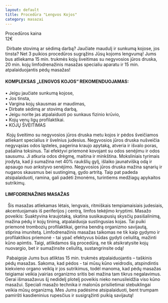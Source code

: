 ```yaml
---
layout: default
title: Procedūra "Lengvos Kojos"
category: masazai
---
```


<p><div class="name-tag">Procedūros kaina</div><div class="price-tag">12€</div></p>
<p>&nbsp;Dirbate stovimą ar sėdimą darbą? Jaučiate maudulį ir sunkumą kojose, jos tinsta? Net 3 puikios procedūros sugrąžins Jūsų kojoms lengvumą! Jums bus atliekama 15 min. trukmės kojų šveitimas su negyvosios jūros druska, 20 min. kojų limfodrenažinis masažas specialiu aparatu ir 15 min. atpalaiduojantis pėdų masažas!</p>
<h4>KOMPLEKSAS „LENGVOS KOJOS“ REKOMENDUOJAMAS:<h4></h4>
• Jeigu jaučiate sunkumą kojose,
<br>• Jos tinsta,
<br>• Vargina kojų skausmas ar maudimas,
<br>• Dirbate sėdimą ar stovimą darbą,
<br>• Jeigu norite jas atpalaiduoti po sunkaus fizinio krūvio,
<br>• Kojų venų ligų profilaktikai.
<br>• KOJŲ ŠVEITIMAS
<p>&nbsp;Kojų šveitimo su negyvosios jūros druska metu kojos ir pėdos šveičiamos atliekant specialius ir švelnius judesius. Negyvosios jūros druska nušveičia negyvąsias odos ląsteles, pagerina kraujo apytaką, atveria ir išvalo poras, pašalina toksinus. Tai efektyvi priemonė kovojant su odos senėjimu ir odos sausumu. Ji atkuria odos drėgmę, maitina ir minkština. Moksliniais tyrimais įrodyta, kad ji sumažina net 40% raukšlių gylį, išlaiko jaunatvišką odą ir apsaugo nuo ankstyvo senėjimo. Negyvosios jūros druska mažina sąnarių ir nugaros skausmus bei sustingimą, gydo artritą. Taip pat padeda atsipalaiduoti, ramina, gali padėti žmonėms, turintiems medžiagų apykaitos sutrikimų.</p>


<p><h4>LIMFODRENAŽINIS MASAŽAS</h4></p>
<p> &nbsp; Šis masažas atliekamas lėtais, lengvais, ritmiškais tempiamaisiais judesiais, akcentuojamais iš periferijos į centrą, limfos tekėjimo kryptimi. Masažo poveikis: Suaktyvina kraujotaką, skatina susikaupusių skysčių pasišalinimą, mažina pėdų ir kojų tinimą, atpalaiduoja sustingusias kojas. Tai puiki priemonė trombozių profilaktikai, gerina bendrą organizmo savijautą, stiprina imunitetą. Limfodrenažinis masažas taikomas ne tik kaip gydymo ir profilaktikos priemonė - tai ypač efektyvus būdas gydyti celiulitą, mažinti kūno apimtis. Taigi, atlikdamos šią procedūrą, ne tik atsikratysite kojų nuovargio, bet ir sumažinsite celiulitą, sustangrinsite odą!</p>
<p>&nbsp;Pabaigoje Jums bus atliktas 15 min. trukmės atpalaiduojantis – taškinis pėdų masažas. Sakoma, kad pėdos - tai mūsų kūno veidrodis, atspindintis kiekvieno organo veiklą ir jos sutrikimus, todėl manoma, kad pėdų masažas teigiamai veikia įvairias organizmo sritis bei mažina tam tikrus negalavimus. Gerai išmasažavus šį nedidelį plotelį poveikis nieko nenusileidžia viso kūno masažui. Speciali masažo technika ir malonūs prisilietimai stebuklingai veikia mūsų organizmą. Mes Jums padėsime atsipalaiduoti, bent trumpam pamiršti kasdieninius rupesčius ir susigrąžinti puikią savijautą!</p>
</div>